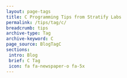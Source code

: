 ```yaml
---
layout: page-tags
title: C Programming Tips from Stratify Labs
permalink: /tips/tag/c/
breadcrumb: tips
archive-type: Tag
archive-keyword: C
page_source: BlogTagC
sections:
 intro: Blog
 brief: C Tag
 icon: fa fa-newspaper-o fa-5x
---
```

